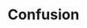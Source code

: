 ---
pid: llp351
title: Confusion
location_transcription: on top of the //LOVE// sign
coordinates: "[-75.165457259088, 39.95411694611]"
zipcode: 
gen_neighborhood: 
neighborhood: 
outside_phl: 
age: '11'
age_range: 6-13
instagram: 
image_file_name: llp_351.jpg
proposal_transcription: |-
  WH
  AT
topic: Unknown
topic_summary: '0'
type: Sculpture Statue
keywords_other: love park, love statue, confusion
credit: Ian Birky
image_labels: 
twitter: 
facebook: 
permalink: "/monuments/llp351/"
layout: item-page
---